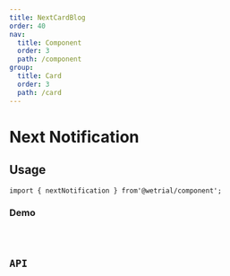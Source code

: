 ```yaml
---
title: NextCardBlog
order: 40
nav:
  title: Component
  order: 3
  path: /component
group:
  title: Card
  order: 3
  path: /card
---
```


# Next Notification

## Usage

`import { nextNotification } from'@wetrial/component'; `

### Demo

<code src="../demos/NextCardBlog" />

## API
